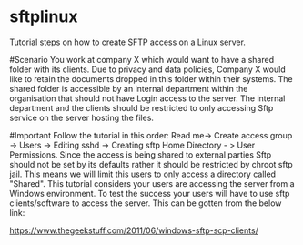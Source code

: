 # sftplinux
Tutorial steps on how to create SFTP access on a Linux server.

#Scenario 
You work at company X which would want to have a shared folder with its clients. Due to privacy and data policies, Company X  would like to retain the documents dropped in this folder within their systems. The shared folder is accessible by an internal department within the organisation that should not have Login  access to the server. The internal  department and the clients should be restricted to only accessing Sftp service on the server hosting the files.

#Important 
Follow the tutorial in this order: Read me-> Create access group -> Users -> Editing sshd -> Creating sftp Home Directory - > User Permissions. 
Since the access is being shared to external parties Sftp should not be set by its defaults rather it should be restricted by chroot sftp jail. This means we will limit this users to only access a directory called "Shared".
This tutorial considers your users are accessing the server from a Windows environment.  To test the success your users will have to use sftp clients/software to access the server. This can be gotten from the below link: 

  https://www.thegeekstuff.com/2011/06/windows-sftp-scp-clients/
  
